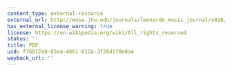 ```yaml
---
content_type: external-resource
external_url: http://muse.jhu.edu/journals/leonardo_music_journal/v016/16.1coleman.pdf
has_external_license_warning: true
license: https://en.wikipedia.org/wiki/All_rights_reserved
status: ''
title: PDF
uid: f76812a0-85e4-4b61-812a-3f28d1f8e8a4
wayback_url: ''
---
```

